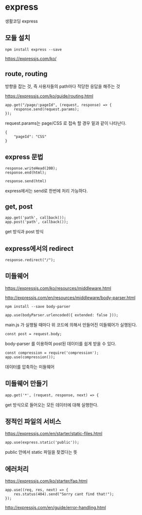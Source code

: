 # express

생활코딩 express

## 모듈 설치

    npm install express --save

https://expressjs.com/ko/

## route, routing

방향을 잡는 것, 즉 사용자들의 path마다 적당한 응답을 해주는 것

https://expressjs.com/ko/guide/routing.html

    app.get("/page/:pageId", (request, response) => {
        response.send(request.params);
    });

request.params는 page/CSS 로 접속 할 경우 밑과 같이 나타난다.

    {
        "pageId": "CSS"
    }

## express 문법

    response.writeHead(200);
    response.end(html);

    response.send(html)

express에서는 send로 한번에 처리 가능하다.

## get, post

    app.get('path', callback());
    app.post('path', callback());

get 방식과 post 방식

## express에서의 redirect

    response.redirect("/");

## 미들웨어

https://expressjs.com/ko/resources/middleware.html

http://expressjs.com/en/resources/middleware/body-parser.html

    npm install --save body-parser

    app.use(bodyParser.urlencoded({ extended: false }));

main.js 가 실행될 때마다 위 코드에 의해서 만들어진 미들웨어가 실행된다.

    const post = request.body;

body-parser 를 이용하여 post된 데이터를 쉽게 받을 수 있다.

    const compression = require('compression');
    app.use(compression());

데이터를 압축하는 미들웨어

## 미들웨어 만들기

    app.get('*', (request, response, next) => {

get 방식으로 들어오는 모든 데이터에 대해 실행한다.

## 정적인 파일의 서비스

https://expressjs.com/en/starter/static-files.html

    app.use(express.static('public'));

public 안에서 static 파일을 찾겠다는 뜻

## 에러처리

https://expressjs.com/ko/starter/faq.html

    app.use((req, res, next) => {
        res.status(404).send("Sorry cant find that!");
    });

http://expressjs.com/en/guide/error-handling.html
